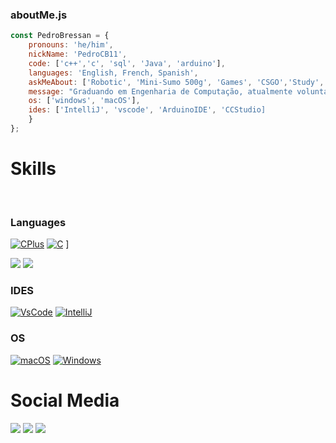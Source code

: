 ### aboutMe.js

```javascript
const PedroBressan = {
    pronouns: 'he/him',
    nickName: 'PedroCB11',
    code: ['c++','c', 'sql', 'Java', 'arduino'],
    languages: 'English, French, Spanish',
    askMeAbout: ['Robotic', 'Mini-Sumo 500g', 'Games', 'CSGO','Study','Inatel'],
    message: "Graduando em Engenharia de Computação, atualmente voluntário na equipe de robótica e programação Robotbulls atuando na area de Mini-Sumo 500g."
    os: ['windows', 'macOS'],
    ides: ['IntelliJ', 'vscode', 'ArduinoIDE', 'CCStudio]
    }
};
```
  
# **Skills**
<br>

### Languages
[![CPlus](https://img.shields.io/badge/C%2B%2B-00599C?style=for-the-badge&logo=c%2B%2B&logoColor=white)]() 
[![C](https://img.shields.io/badge/C-00599C?style=for-the-badge&logo=c&logoColor=white)]() ]
<div> 
  <a href="#" target="_blank"><img src="https://img.shields.io/badge/Arduino-00979D?style=for-the-badge&logo=Arduino&logoColor=white" target="_blank"></a>
 	<a href="https://www.twitch.tv/euquerocomida" target="_blank"><img src="https://img.shields.io/badge/Twitch-9146FF?style=for-the-badge&logo=twitch&logoColor=white" target="_blank"></a>

### IDES
[![VsCode](https://img.shields.io/badge/VSCode-0078D4?style=for-the-badge&logo=visual%20studio%20code&logoColor=white)]() 
[![IntelliJ](https://img.shields.io/badge/IntelliJ_IDEA-000000.svg?style=for-the-badge&logo=intellij-idea&logoColor=white)]() 

### OS
[![macOS](https://img.shields.io/badge/mac%20os-000000?style=for-the-badge&logo=apple&logoColor=white)]() 
[![Windows](https://img.shields.io/badge/Windows-0078D6?style=for-the-badge&logo=windows&logoColor=white)]() 

# **Social Media**
<div> 
  <a href="https://www.instagram.com/diioice/" target="_blank"><img src="https://img.shields.io/badge/-Instagram-%23E4405F?style=for-the-badge&logo=instagram&logoColor=white" target="_blank"></a>
 	<a href="https://www.twitch.tv/euquerocomida" target="_blank"><img src="https://img.shields.io/badge/Twitch-9146FF?style=for-the-badge&logo=twitch&logoColor=white" target="_blank"></a>
  <a href="https://www.linkedin.com/in/joyce-dacosta/" target="_blank"><img src="https://img.shields.io/badge/-LinkedIn-%230077B5?style=for-the-badge&logo=linkedin&logoColor=white" target="_blank"></a>  
</div>
